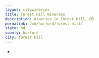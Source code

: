 ```yaml
---
layout: citywineries
title: Forest Hill Wineries
description: Wineries in Forest Hill, MD
permalink: /md/harford/forest-hill/
state: md
county: harford
city: forest hill
---
```

-
